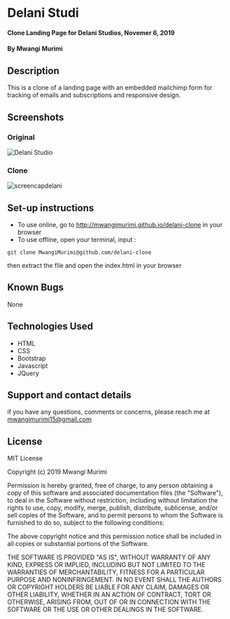 # Delani Studi
#### Clone Landing Page for Delani Studios, Novemer 6, 2019
#### By Mwangi Murimi
## Description
This is a clone of a landing page with an embedded mailchimp form for tracking of emails and subscriptions and responsive design.
## Screenshots
### Original
![ Delani Studio](https://user-images.githubusercontent.com/56479833/68071884-36eb0280-fd90-11e9-9953-6a5605f2d67f.jpg)

### Clone
![screencapdelani](https://user-images.githubusercontent.com/56479833/68071858-fbe8cf00-fd8f-11e9-898a-897a92bc4f08.png)

## Set-up instructions
* To use online, go to http://mwangimurimi.github.io/delani-clone in your browser
* To use offline, open your terminal, input :

```
git clone MwangiMurimi@github.com/delani-clone
``` 
then extract the file and open the index.html in your browser
## Known Bugs
None
## Technologies Used
* HTML
* CSS
* Bootstrap
* Javascript
* JQuery
## Support and contact details
if you have any questions, comments or concerns, please reach me at mwangimurimi15@gmail.com
## License
MIT License

Copyright (c) 2019 Mwangi Murimi

Permission is hereby granted, free of charge, to any person obtaining a copy
of this software and associated documentation files (the "Software"), to deal
in the Software without restriction, including without limitation the rights
to use, copy, modify, merge, publish, distribute, sublicense, and/or sell
copies of the Software, and to permit persons to whom the Software is
furnished to do so, subject to the following conditions:

The above copyright notice and this permission notice shall be included in all
copies or substantial portions of the Software.

THE SOFTWARE IS PROVIDED "AS IS", WITHOUT WARRANTY OF ANY KIND, EXPRESS OR
IMPLIED, INCLUDING BUT NOT LIMITED TO THE WARRANTIES OF MERCHANTABILITY,
FITNESS FOR A PARTICULAR PURPOSE AND NONINFRINGEMENT. IN NO EVENT SHALL THE
AUTHORS OR COPYRIGHT HOLDERS BE LIABLE FOR ANY CLAIM, DAMAGES OR OTHER
LIABILITY, WHETHER IN AN ACTION OF CONTRACT, TORT OR OTHERWISE, ARISING FROM,
OUT OF OR IN CONNECTION WITH THE SOFTWARE OR THE USE OR OTHER DEALINGS IN THE
SOFTWARE.
